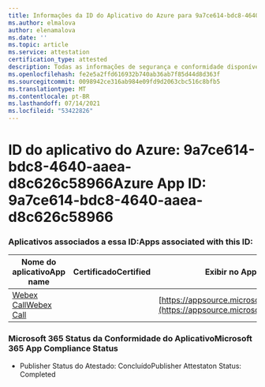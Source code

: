 ```yaml
---
title: Informações da ID do Aplicativo do Azure para 9a7ce614-bdc8-4640-aaea-d8c626c58966
ms.author: elmalova
author: elenamalova
ms.date: ''
ms.topic: article
ms.service: attestation
certification_type: attested
description: Todas as informações de segurança e conformidade disponíveis para 9a7ce614-bdc8-4640-aaea-d8c626c58966.
ms.openlocfilehash: fe2e5a2ffd616932b740ab36ab7f85d44d8d363f
ms.sourcegitcommit: 0098942ce316ab984e09fd9d2063cbc516c8bfb5
ms.translationtype: MT
ms.contentlocale: pt-BR
ms.lasthandoff: 07/14/2021
ms.locfileid: "53422826"
---
```

# <a name="azure-app-id-9a7ce614-bdc8-4640-aaea-d8c626c58966"></a><span data-ttu-id="fed8d-103">ID do aplicativo do Azure: 9a7ce614-bdc8-4640-aaea-d8c626c58966</span><span class="sxs-lookup"><span data-stu-id="fed8d-103">Azure App ID: 9a7ce614-bdc8-4640-aaea-d8c626c58966</span></span>


### <a name="apps-associated-with-this-id"></a><span data-ttu-id="fed8d-104">Aplicativos associados a essa ID:</span><span class="sxs-lookup"><span data-stu-id="fed8d-104">Apps associated with this ID:</span></span>
| <span data-ttu-id="fed8d-105">**Nome do aplicativo**</span><span class="sxs-lookup"><span data-stu-id="fed8d-105">**App name**</span></span> | <span data-ttu-id="fed8d-106">**Certificado**</span><span class="sxs-lookup"><span data-stu-id="fed8d-106">**Certified**</span></span> | <span data-ttu-id="fed8d-107">**Exibir no AppSource**</span><span class="sxs-lookup"><span data-stu-id="fed8d-107">**View in AppSource**</span></span> |
|-|-|-|
| [<span data-ttu-id="fed8d-108">Webex Call</span><span class="sxs-lookup"><span data-stu-id="fed8d-108">Webex Call</span></span>](https://docs.microsoft.com/en-us/microsoft-365-app-certification/forward/WA200001495) |  | [https://appsource.microsoft.com/product/office/WA200001495](https://appsource.microsoft.com/product/office/WA200001495) |

### <a name="microsoft-365-app-compliance-status"></a><span data-ttu-id="fed8d-109">Microsoft 365 Status da Conformidade do Aplicativo</span><span class="sxs-lookup"><span data-stu-id="fed8d-109">Microsoft 365 App Compliance Status</span></span>
- <span data-ttu-id="fed8d-110">Publisher Status do Atestado: Concluído</span><span class="sxs-lookup"><span data-stu-id="fed8d-110">Publisher Attestaton Status: Completed</span></span>
